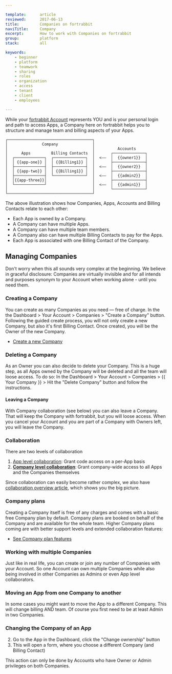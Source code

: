 ```yaml
---

template:      article
reviewed:      2017-06-13
title:         Companies on fortrabbit
naviTitle:     Company
excerpt:       How to work with Companies on fortrabbit
group:         platform
stack:         all

keywords:
    - beginner
    - platform
    - teamwork
    - sharing
    - roles
    - organization
    - access
    - tenant
    - client
    - employees

---
```



While your [fortrabbit Account](/account) represents YOU and is your personal login and path to access Apps, a Company here on fortrabbit helps you to structure and manage team and billing aspects of your Apps.

```nohighlight
┌─────────────────────────────────────┐  
│               Company               │  
│                                     │          Accounts  
│      Apps         Billing Contacts  │       ┌──────────────┐
│  ┌─────────────┐  ┌──────────────┐  │  <——  │  {{owner1}}  │
│  │ {{app-one}} │  │ {{Billing1}} │  │       ├──────────────┤
│  ├─────────────┤  ├──────────────┤  │  <——  │  {{owner2}}  │
│  │ {{app-two}} │  │ {{Billing1}} │  │       ├──────────────┤
│  ├─────────────┤  └──────────────┘  │  <——  │  {{admin2}}  │
│  │{{app-three}}│                    │       ├──────────────┤
│  └─────────────┘                    │  <——  │  {{admin1}}  │
│                                     │       └──────────────┘
└─────────────────────────────────────┘
```

The above illustration shows how Companies, Apps, Accounts and Billing Contacts relate to each other:

* Each App is owned by a Company.
* A Company can have multiple Apps.
* A Company can have multiple team members.
* A Company also can have multiple Billing Contacts to pay for the Apps.
* Each App is associated with one Billing Contact of the Company.

## Managing Companies

Don't worry when this all sounds very complex at the beginning. We believe in graceful disclosure: Companies are virtually invisible and for all intends and purposes synonym to your Account when working alone - until you need them.

### Creating a Company

You can create as many Companies as you need — free of charge. In the the Dashboard > Your Account > Companies > "Create a Company" button. Following the guided create process, you will not only create a new Company, but also it's first Billing Contact. Once created, you will be the Owner of the new Company.

<div data-markdown="1" data-user="known">

* [Create a new Company](https://dashboard.fortrabbit.com/account/company/new)

</div>

### Deleting a Company

As an Owner you can also decide to delete your Company. This is a huge step, as all Apps owned by the Company will be deleted and all the team will loose access. To do so: In the Dashboard > Your Account > Companies > {{ Your Company }} > Hit the "Delete Company" button and follow the instructions.

#### Leaving a Company 

With Company collaboration (see below) you can also leave a Company. That will keep the Company with fortrabbit, but you will loose access. When you cancel your Account and you are part of a Company with Owners left, you will leave the Company. 


### Collaboration

There are two levels of collaboration

1. [App level collaboration](app-collaboration): Grant code access on a per-App basis
2. **[Company level collaboration](company-collaboration)**: Grant company-wide access to all Apps and the Companies themselves

Since collaboration can easily become rather complex, we also have [collaboration overview article](collaboration), which shows you the big picture.


### Company plans

Creating a Company itself is free of any charges and comes with a basic free Company plan by default. Company plans are booked on behalf of the Company and are available for the whole team. Higher Company plans coming are with better support levels and extended collaboration features:

* [See Company plan features](//www.fortrabbit.com/company-plans)

<!--

TODO: uncomment and extend when alerts (relaunch)

### Automatic resource exhaustion alerts

Each App with fortrabbit has limited resources, most of them are scalable or extendible. We advice to start small and only scale when needed. Some resources scale by usage. For example, when your App has users who are uploading images, the web space or the Object Storage space will get fuller and fuller by time.

All collaborators on the App will see those usage metrics at the App overview in the Dashboard. When a resource is about to hit the limit, it will be shown in a yellow color to alert you.

All Owners of the App will get an e-mail, once a usage metric is about to hit the limit. Please see our [specs page](https://www.fortrabbit.com/specs#limits) to learn about the resources with App alerts and how the limits are handled.

-->

<!--

TODO: uncomment and extend when Technical Contact feature launches

#### Setting a technical contact

If you have a Company collaboration plan booked, all Owners and Admins of the Company can change the technical contact.

In the Dashboard under "Your Account" > "Companies" > {{ Company }} > "Technical contact" you can set one or more contacts. This can be any Account associated with the Company or any e-mail address you like.

You can define the services you want to receive alerts for. By default all services are enabled. Further: you can tune the settings to include or exclude certain Apps. You can also overwrite those settings on App level.

Individual Accounts can opt-out of receiving those alerts by deselecting this from their Accounts notification settings.

-->

### Working with multiple Companies

Just like in real life, you can create or join any number of Companies with your Account. So one Account can own multiple Companies while also being involved in other Companies as Admins or even App level collaborators.


### Moving an App from one Company to another

In some cases you might want to move the App to a different Company. This will change billing AND team. Of course you first need to be at least Admin in two Companies.


### Changing the Company of an App

2. Go to the App in the Dashboard, click the "Change ownership" button
3. This will open a form, where you choose a different Company (and Billing Contact)

This action can only be done by Accounts who have Owner or Admin privileges on both Companies.